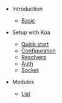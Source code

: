 - Introduction
  - [Basic](basic.md)

- Setup with Koa
  - [Quick start](koa-quick-start.md)
  - [Configuration](koa-configuration.md)
  - [Resolvers](nodejs-resolvers.md)
  - [Auth](jwt-auth.md)
  - [Socket](nodejs-socket.md)

- Modules
  - [List](module-list.md)
